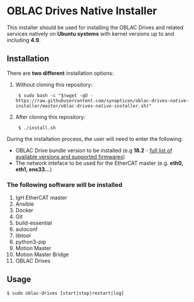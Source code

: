 # OBLAC Drives Native Installer

This installer should be used for installing the OBLAC Drives and related services natively on **Ubuntu systems** with kernel versions up to and including **4.9**.

## Installation

There are **two different** installation options:

1) Without cloning this repository:

        $ sudo bash -c "$(wget -qO - https://raw.githubusercontent.com/synapticon/oblac-drives-native-installer/master/oblac-drives-native-installer.sh)"
    
2) After cloning this repository:

        $ ./install.sh
    
During the installation process, the user will need to enter the following:
- OBLAC Drive bundle version to be installed (e.g **18.2** - [full list of available versions and supported firmwares](https://synapticon-tools.s3.amazonaws.com/firmwares/odb.json))
- The network inteface to be used for the EtherCAT master (e.g. **eth0, eth1, ens33...**)

### The following software will be installed

1) IgH EtherCAT master
2) Ansible
3) Docker
4) Git
5) build-essential
6) autoconf
7) libtool
8) python3-pip
9) Motion Master
10) Motion Master Bridge
11) OBLAC Drives

## Usage

    $ sudo oblac-drives [start|stop|restart|log]
